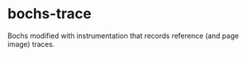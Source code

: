 bochs-trace
===========

Bochs modified with instrumentation that records reference (and page image) traces.
